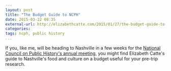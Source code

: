 ```yaml
---
layout: post
title: "The Budget Guide to NCPH"
date: 2015-03-22 08:35
external-url: http://elizabethcatte.com/2015/01/27/the-budget-guide-to-nashville-ncph2015/
categories: 
tags: ncph, public history
...
```


If you, like me, will be heading to Nashville in a few weeks for the
[National Council on Public History's annual
meeting](http://ncph.org/cms/conferences/2015-annual-meeting/), you might find
Elizabeth Catte's guide to Nashville's food and culture on a budget
useful for your pre-trip research.
